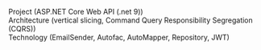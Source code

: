 Project (ASP.NET Core Web API (.net 9))
<br/>
Architecture (vertical slicing, Command Query Responsibility Segregation (CQRS))
<br/>
Technology (EmailSender, Autofac, AutoMapper, Repository, JWT)